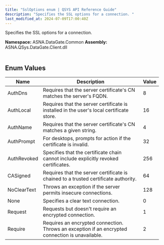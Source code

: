 ```yaml
---
title: "SslOptions enum | QSYS API Reference Guide"
description: "Specifies the SSL options for a connection. "
last_modified_at: 2024-07-09T17:00:40Z
---
```


Specifies the SSL options for a connection.

**Namespace:** ASNA.DataGate.Common
**Assembly:** ASNA.QSys.DataGate.Client.dll
<br>
<br>

## Enum Values

| Name | Description | Value
| --- | --- | --- 
| AuthDns | Requires that the server certificate's CN matches the server's FQDN. | 8 |
| AuthLocal | Requires that the server certificate is installed in the user's local certificate store. | 16 |
| AuthName | Requires that the server certificate's CN matches a given string. | 4 |
| AuthPrompt | For desktops, prompts for action if the certificate is invalid. | 32 |
| AuthRevoked | Specifies that the certificate chain cannot include explicitly revoked certificates. | 256 |
| CASigned | Requires that the server certificate is chained to a trusted certificate authority. | 64 |
| NoClearText | Throws an exception if the server permits insecure connections. | 128 |
| None | Specifies a clear text connection. | 0 |
| Request | Requests but doesn't require an encrypted connection. | 1 |
| Require | Requires an encrypted connection. Throws an exception if an encrypted connection is unavailable. | 2 |
